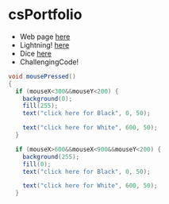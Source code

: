 # csPortfolio

* Web page  [here](https://ockwigc.github.io/OckwigWebPage2/)
* Lightning!  [here](https://ockwigc.github.io/lightning2/)
* Dice  [here](https://ockwigc.github.io/Dice3/)
* ChallengingCode!
```Java
void mousePressed()
{   
  if (mouseX<300&&mouseY<200) {
    background(0);
    fill(255);
    text("click here for Black", 0, 50);

    text("click here for White", 600, 50);
  }

  if (mouseX>600&&mouseX<900&&mouseY<200) {
    background(255);
    fill(0);
    text("click here for Black", 0, 50);

    text("click here for White", 600, 50);
  }
  ```
